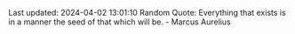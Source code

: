 Last updated: 2024-04-02 13:01:10
Random Quote: Everything that exists is in a manner the seed of that which will be. - Marcus Aurelius